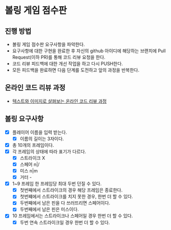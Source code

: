 # 볼링 게임 점수판
## 진행 방법
* 볼링 게임 점수판 요구사항을 파악한다.
* 요구사항에 대한 구현을 완료한 후 자신의 github 아이디에 해당하는 브랜치에 Pull Request(이하 PR)를 통해 코드 리뷰 요청을 한다.
* 코드 리뷰 피드백에 대한 개선 작업을 하고 다시 PUSH한다.
* 모든 피드백을 완료하면 다음 단계를 도전하고 앞의 과정을 반복한다.

## 온라인 코드 리뷰 과정
* [텍스트와 이미지로 살펴보는 온라인 코드 리뷰 과정](https://github.com/next-step/nextstep-docs/tree/master/codereview)

## 볼링 요구사항
- [x] 플레이어 이름을 입력 받는다.
    - [x] 이름의 길이는 3자이다.
- [x] 총 10개의 프레임이다.
- [x] 각 프레임의 상태에 따라 표기가 다르다.
    - [x] 스트라이크 X
    - [x] 스페어 n|/
    - [x] 미스 n|m
    - [x] 거터 -  
- [x] 1~9 프레임 한 프레임당 최대 두번 던질 수 있다.
    - [x] 첫번째에서 스트라이크의 경우 해당 프레임은 종료한다.
    - [x] 첫번쨰에서 스트라이크를 치지 못한 경우, 한번 더 할 수 있다.
    - [x] 두번째에서 남은 핀을 다 쓰러뜨리면 스페어이다.
    - [x] 두번째에서 남은 핀은 미스이다.
- [x] 10 프레임에서는 스트라이크나 스페어일 경우 한번 더 할 수 있다.
    - [x] 두번 연속 스트라이크일 경우 한번 더 할 수 있다.